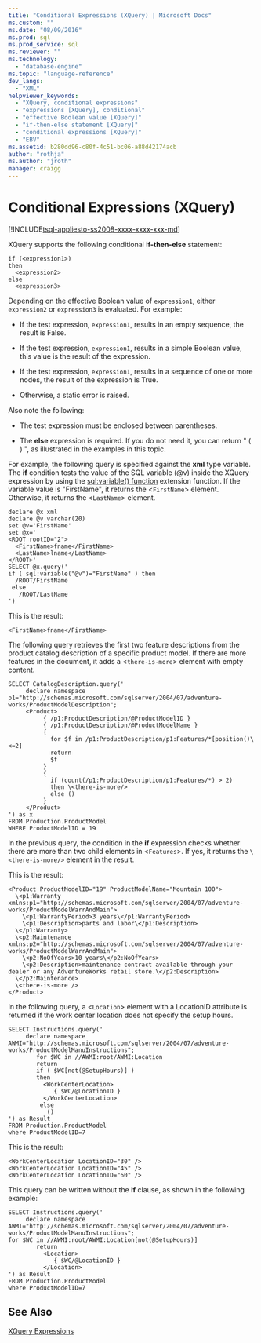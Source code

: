 ```yaml
---
title: "Conditional Expressions (XQuery) | Microsoft Docs"
ms.custom: ""
ms.date: "08/09/2016"
ms.prod: sql
ms.prod_service: sql
ms.reviewer: ""
ms.technology: 
  - "database-engine"
ms.topic: "language-reference"
dev_langs: 
  - "XML"
helpviewer_keywords: 
  - "XQuery, conditional expressions"
  - "expressions [XQuery], conditional"
  - "effective Boolean value [XQuery]"
  - "if-then-else statement [XQuery]"
  - "conditional expressions [XQuery]"
  - "EBV"
ms.assetid: b280dd96-c80f-4c51-bc06-a88d42174acb
author: "rothja"
ms.author: "jroth"
manager: craigg
---
```

# Conditional Expressions (XQuery)
[!INCLUDE[tsql-appliesto-ss2008-xxxx-xxxx-xxx-md](../includes/tsql-appliesto-ss2008-xxxx-xxxx-xxx-md.md)]

  XQuery supports the following conditional **if-then-else** statement:  
  
```  
if (<expression1>)  
then  
  <expression2>  
else  
  <expression3>  
```  
  
 Depending on the effective Boolean value of `expression1`, either `expression2` or `expression3` is evaluated. For example:  
  
-   If the test expression, `expression1`, results in an empty sequence, the result is False.  
  
-   If the test expression, `expression1`, results in a simple Boolean value, this value is the result of the expression.  
  
-   If the test expression, `expression1`, results in a sequence of one or more nodes, the result of the expression is True.  
  
-   Otherwise, a static error is raised.  
  
 Also note the following:  
  
-   The test expression must be enclosed between parentheses.  
  
-   The **else** expression is required. If you do not need it, you can return " ( ) ", as illustrated in the examples in this topic.  
  
 For example, the following query is specified against the **xml** type variable. The **if** condition tests the value of the SQL variable (@v) inside the XQuery expression by using the [sql:variable() function](../xquery/xquery-extension-functions-sql-variable.md) extension function. If the variable value is "FirstName", it returns the <`FirstName`> element. Otherwise, it returns the <`LastName`> element.  
  
```  
declare @x xml  
declare @v varchar(20)  
set @v='FirstName'  
set @x='  
<ROOT rootID="2">  
  <FirstName>fname</FirstName>  
  <LastName>lname</LastName>  
</ROOT>'  
SELECT @x.query('  
if ( sql:variable("@v")="FirstName" ) then  
  /ROOT/FirstName  
 else  
   /ROOT/LastName  
')  
```  
  
 This is the result:  
  
```  
<FirstName>fname</FirstName>  
```  
  
 The following query retrieves the first two feature descriptions from the product catalog description of a specific product model. If there are more features in the document, it adds a <`there-is-more`> element with empty content.  
  
```  
SELECT CatalogDescription.query('  
     declare namespace p1="http://schemas.microsoft.com/sqlserver/2004/07/adventure-works/ProductModelDescription";  
     <Product>   
          { /p1:ProductDescription/@ProductModelID }  
          { /p1:ProductDescription/@ProductModelName }   
          {  
            for $f in /p1:ProductDescription/p1:Features/*[position()\<=2]  
            return  
            $f   
          }  
          {  
            if (count(/p1:ProductDescription/p1:Features/*) > 2)  
            then \<there-is-more/>  
            else ()  
          }   
     </Product>          
') as x  
FROM Production.ProductModel  
WHERE ProductModelID = 19  
```  
  
 In the previous query, the condition in the **if** expression checks whether there are more than two child elements in <`Features`>. If yes, it returns the `\<there-is-more/>` element in the result.  
  
 This is the result:  
  
```  
<Product ProductModelID="19" ProductModelName="Mountain 100">  
  \<p1:Warranty xmlns:p1="http://schemas.microsoft.com/sqlserver/2004/07/adventure-works/ProductModelWarrAndMain">  
    \<p1:WarrantyPeriod>3 years\</p1:WarrantyPeriod>  
    \<p1:Description>parts and labor\</p1:Description>  
  \</p1:Warranty>  
  \<p2:Maintenance xmlns:p2="http://schemas.microsoft.com/sqlserver/2004/07/adventure-works/ProductModelWarrAndMain">  
    \<p2:NoOfYears>10 years\</p2:NoOfYears>  
    \<p2:Description>maintenance contract available through your dealer or any AdventureWorks retail store.\</p2:Description>  
  \</p2:Maintenance>  
  \<there-is-more />  
</Product>  
```  
  
 In the following query, a <`Location`> element with a LocationID attribute is returned if the work center location does not specify the setup hours.  
  
```  
SELECT Instructions.query('  
     declare namespace AWMI="http://schemas.microsoft.com/sqlserver/2004/07/adventure-works/ProductModelManuInstructions";  
        for $WC in //AWMI:root/AWMI:Location  
        return  
        if ( $WC[not(@SetupHours)] )  
        then  
          <WorkCenterLocation>  
             { $WC/@LocationID }   
          </WorkCenterLocation>  
         else  
           ()  
') as Result  
FROM Production.ProductModel  
where ProductModelID=7  
```  
  
 This is the result:  
  
```  
<WorkCenterLocation LocationID="30" />  
<WorkCenterLocation LocationID="45" />  
<WorkCenterLocation LocationID="60" />  
```  
  
 This query can be written without the **if** clause, as shown in the following example:  
  
```  
SELECT Instructions.query('  
     declare namespace AWMI="http://schemas.microsoft.com/sqlserver/2004/07/adventure-works/ProductModelManuInstructions";  
for $WC in //AWMI:root/AWMI:Location[not(@SetupHours)]   
        return  
          <Location>  
             { $WC/@LocationID }   
          </Location>  
') as Result  
FROM Production.ProductModel  
where ProductModelID=7  
```  
  
## See Also  
 [XQuery Expressions](../xquery/xquery-expressions.md)  
  
  
